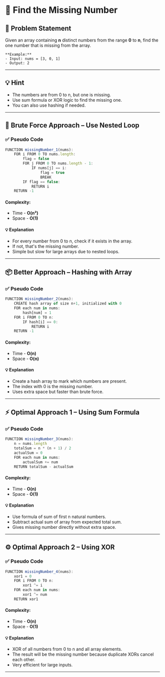 # 🔢 Find the Missing Number

## 🧩 Problem Statement
Given an array containing **n** distinct numbers from the range **0** to **n**, find the one number that is missing from the array.

```
**Example:**
- Input: nums = [3, 0, 1]
- Output: 2
```

---

## 💡 Hint
- The numbers are from 0 to n, but one is missing.
- Use sum formula or XOR logic to find the missing one.
- You can also use hashing if needed.

---

## 🐢 Brute Force Approach – Use Nested Loop
### ✅ Pseudo Code
```js
FUNCTION missingNumber_1(nums):
    FOR i FROM 0 TO nums.length:
        flag = false
        FOR j FROM 0 TO nums.length - 1:
            IF nums[j] == i:
                flag = true
                BREAK
        IF flag == false:
            RETURN i
    RETURN -1
```
#### Complexity:
- Time - **O(n²)**
- Space - **O(1)**
#### 💡 Explanation
- For every number from 0 to n, check if it exists in the array.
- If not, that's the missing number.
- Simple but slow for large arrays due to nested loops.

---

## 📦 Better Approach – Hashing with Array
### ✅ Pseudo Code
```js
FUNCTION missingNumber_2(nums):
    CREATE hash array of size n+1, initialized with 0
    FOR each num in nums:
        hash[num] = 1
    FOR i FROM 0 TO n:
        IF hash[i] == 0:
            RETURN i
    RETURN -1
```
#### Complexity:
- Time - **O(n)**
- Space - **O(n)**
#### 💡 Explanation
- Create a hash array to mark which numbers are present.
- The index with 0 is the missing number.
- Uses extra space but faster than brute force.

---

## ⚡ Optimal Approach 1 – Using Sum Formula
### ✅ Pseudo Code
```js
FUNCTION missingNumber_3(nums):
    n = nums.length
    totalSum = n * (n + 1) / 2
    actualSum = 0
    FOR each num in nums:
        actualSum += num
    RETURN totalSum - actualSum
```
#### Complexity:
- Time - **O(n)**
- Space - **O(1)**
#### 💡 Explanation
- Use formula of sum of first n natural numbers.
- Subtract actual sum of array from expected total sum.
- Gives missing number directly without extra space.

---

## ⚙️ Optimal Approach 2 – Using XOR
### ✅ Pseudo Code
```js
FUNCTION missingNumber_4(nums):
    xor1 = 0
    FOR i FROM 0 TO n:
        xor1 ^= i
    FOR each num in nums:
        xor1 ^= num
    RETURN xor1
```
#### Complexity:
- Time - **O(n)**
- Space - **O(1)**
#### 💡 Explanation
- XOR of all numbers from 0 to n and all array elements.
- The result will be the missing number because duplicate XORs cancel each other.
- Very efficient for large inputs.

---